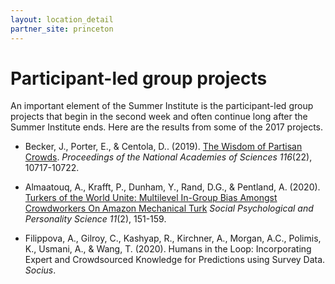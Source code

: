 ```yaml
---
layout: location_detail
partner_site: princeton
---
```


# Participant-led group projects

An important element of the Summer Institute is the participant-led group projects that begin in the second week and often continue long after the Summer Institute ends.  Here are the results from some of the 2017 projects.

- Becker, J., Porter, E., & Centola, D.. (2019). [The Wisdom of Partisan Crowds](https://doi.org/10.1073/pnas.1817195116). _Proceedings of the National Academies of Sciences 116_(22), 10717-10722.

- Almaatouq, A., Krafft, P., Dunham, Y., Rand, D.G., & Pentland, A. (2020). [Turkers of the World Unite: Multilevel In-Group Bias Amongst Crowdworkers On Amazon Mechanical Turk](
https://doi.org/10.1177/1948550619837002
) _Social Psychological and Personality Science 11_(2), 151-159.

- Filippova, A., Gilroy, C., Kashyap, R., Kirchner, A., Morgan, A.C., Polimis, K., Usmani, A., & Wang, T. (2020). Humans in the Loop: Incorporating Expert and Crowdsourced Knowledge for Predictions using Survey Data. _Socius_.
